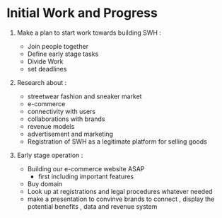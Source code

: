 # Initial Work and Progress

1. Make a plan to start work towards building SWH :
    - Join people together
    - Define early stage tasks
    - Divide Work
    - set deadlines
2. Research about :
    - streetwear fashion and sneaker market
    - e-commerce
    - connectivity with users
    - collaborations with brands
    - revenue models
    - advertisement and marketing
    - Registration of SWH as a legitimate platform for selling goods

1. Early stage operation :
    - Building our e-commerce website ASAP
        - first including important features
    - Buy domain
    - Look up at registrations and legal procedures whatever needed
    - make a presentation to convinve brands to connect , display the potential benefits , data and revenue system